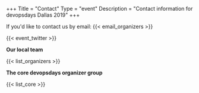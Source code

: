+++
Title = "Contact"
Type = "event"
Description = "Contact information for devopsdays Dallas 2019"
+++

If you'd like to contact us by email: {{< email_organizers >}}
<br>
<!-- Go to www.addthis.com/dashboard to customize your tools -->
<div class="addthis_horizontal_follow_toolbox"></div>
<!-- Go to www.addthis.com/dashboard to customize your tools -->
<script type="text/javascript" src="//s7.addthis.com/js/300/addthis_widget.js#pubid=ra-5724f5b54cc142a1"></script>
{{< event_twitter >}}

**Our local team**

{{< list_organizers >}}

**The core devopsdays organizer group**

{{< list_core >}}
